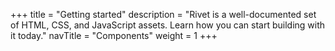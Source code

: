 +++
title = "Getting started"
description = "Rivet is a well-documented set of HTML, CSS, and JavaScript assets. Learn how you can start building with it today."
navTitle = "Components"
weight = 1
+++